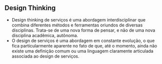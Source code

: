 ## Design Thinking

- Design thinking de serviços é uma abordagem interdisciplinar que combina diferentes métodos e ferramentas oriundos de diversas disciplinas. Trata-se de uma nova forma de pensar, e não de uma nova disciplina acadêmica, autônoma. 
- O design de serviços é uma abordagem em constante evolução, o que fica particularmente aparente no fato de que, até o momento, ainda não existe uma definição comum ou uma linguagem claramente articulada associada ao design de serviços.

